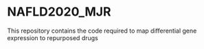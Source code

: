 # NAFLD2020_MJR
This repository contains the code required to map differential gene expression to repurposed drugs
